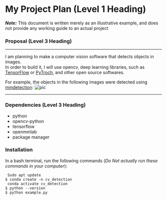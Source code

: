 # My Project Plan (Level 1 Heading)
***Note:*** This document is written merely as an illustrative example, and does not provide any working guide to an actual project

### Proposal (Level 3 Heading)
---
I am planning to make a computer vision software that detects objects in images.  
In order to build it, I will use opencv, deep learning libraries, such as [TensorFlow](https://www.tensorflow.org/) or [PyTroch](https://pytorch.org/), and other open source softwares.

For example, the objects in the following images were detected using [mmdetection](https://github.com/open-mmlab/mmdetection):
![pic](https://user-images.githubusercontent.com/12907710/137271636-56ba1cd2-b110-4812-8221-b4c120320aa9.png)

---
### Dependencies (Level 3 Heading)
- python
- opencv-python
- tensorflow
- openmmlab
- package manager

### Installation

In a bash terminal, run the following commands (*Do Not actually run these commands in your computer*):
```
 Sudo apt update
$ conda create -n cv_detection 
 conda activate cv_detection
$ python --version
$ python example.py
```
